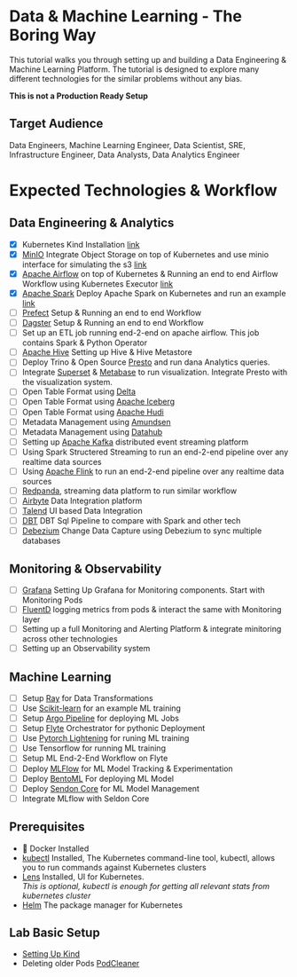 # Data & Machine Learning - The Boring Way

This tutorial walks you through setting up and building a Data Engineering & Machine Learning Platform. 
The tutorial is designed to explore many different technologies for the similar problems without any bias. 

__This is not a Production Ready Setup__

## Target Audience
Data Engineers, Machine Learning Engineer, Data Scientist, SRE, Infrastructure Engineer, Data Analysts, Data Analytics Engineer

# Expected Technologies & Workflow 

## Data Engineering & Analytics
- [X] Kubernetes Kind Installation [link](/docs/01-setting-up-cluster.md)
- [X] [MinIO](https://min.io/) Integrate Object Storage on top of Kubernetes and use minio interface for simulating the s3 [link](/docs/02-setting-up-minio.md)
- [X] [Apache Airflow](https://airflow.apache.org/) on top of Kubernetes & Running an end to end Airflow Workflow using Kubernetes Executor [link](docs/04-setting-up-airflow.md)
- [X] [Apache Spark](https://spark.apache.org/) Deploy Apache Spark on Kubernetes and run an example [link](/docs/03-setting-up-apachespark-k8s.md)
- [ ] [Prefect](https://www.prefect.io/) Setup & Running an end to end Workflow
- [ ] [Dagster](https://dagster.io/) Setup & Running an end to end Workflow
- [ ] Set up an ETL job running end-2-end on apache airflow. This job contains Spark & Python Operator
- [ ] [Apache Hive](https://cwiki.apache.org/confluence/display/hive/design) Setting up Hive & Hive Metastore
- [ ] Deploy Trino & Open Source [Presto](https://prestodb.io/) and run dana Analytics queries.
- [ ] Integrate [Superset](https://superset.apache.org/) & [Metabase](https://www.metabase.com/) to run visualization. Integrate Presto with the visualization system.
- [ ] Open Table Format using [Delta](https://docs.delta.io/latest/quick-start.html)
- [ ] Open Table Format using [Apache Iceberg](https://iceberg.apache.org/)
- [ ] Open Table Format using [Apache Hudi](https://hudi.apache.org/)
- [ ] Metadata Management using [Amundsen](https://www.amundsen.io/)
- [ ] Metadata Management using [Datahub](https://datahubproject.io/)
- [ ] Setting up [Apache Kafka](https://kafka.apache.org/) distributed event streaming platform
- [ ] Using Spark Structered Streaming to run an end-2-end pipeline over any realtime data sources
- [ ] Using [Apache Flink](https://flink.apache.org/) to run an end-2-end pipeline over any realtime data sources
- [ ] [Redpanda](https://redpanda.com/), streaming data platform to run similar workflow
- [ ] [Airbyte](https://airbyte.com/) Data Integration platform
- [ ] [Talend](https://www.talend.com/products/data-integration/) UI based Data Integration
- [ ] [DBT](https://www.getdbt.com/) DBT Sql Pipeline to compare with Spark and other tech
- [ ] [Debezium](https://debezium.io/) Change Data Capture using Debezium to sync multiple databases

## Monitoring & Observability
- [ ] [Grafana]([https://](https://grafana.com/)) Setting Up Grafana for Monitoring components. Start with Monitoring Pods
- [ ] [FluentD](https://www.fluentd.org/) logging metrics from pods & interact the same with Monitoring layer
- [ ] Setting up a full Monitoring and Alerting Platform & integrate minitoring across other technologies
- [ ] Setting up an Observability system 

## Machine Learning
- [ ] Setup [Ray](https://www.ray.io/) for Data Transformations
- [ ] Use [Scikit-learn](https://scikit-learn.org/) for an example ML training
- [ ] Setup [Argo Pipeline](https://argoproj.github.io/) for deploying ML Jobs
- [ ] Setup [Flyte](https://flyte.org/) Orchestrator for pythonic Deployment
- [ ] Use [Pytorch Lightening](https://www.pytorchlightning.ai/) for runing ML training
- [ ] Use Tensorflow for running ML training
- [ ] Setup ML End-2-End Workflow on Flyte
- [ ] Deploy [MLFlow](https://www.mlflow.org/docs/latest/index.html) for ML Model Tracking & Experimentation
- [ ] Deploy [BentoML](https://www.bentoml.com/) For deploying ML Model
- [ ] Deploy [Sendon Core](https://github.com/SeldonIO/seldon-core) for ML Model Management
- [ ] Integrate MLflow with Seldon Core 

## Prerequisites
* 🐳 Docker Installed 
* [kubectl](https://kubernetes.io/docs/tasks/tools/) Installed, The Kubernetes command-line tool, kubectl, allows you to run commands against Kubernetes clusters
* [Lens](https://k8slens.dev/) Installed, UI for Kubernetes.  
_This is optional, kubectl is enough for getting all relevant stats from kubernetes cluster_
* [Helm](https://helm.sh/) The package manager for Kubernetes

## Lab Basic Setup
* [Setting Up Kind](https://kind.sigs.k8s.io/docs/user/quick-start/)
* Deleting older Pods [PodCleaner](/docs/05-cronjob-podcleaner.md)